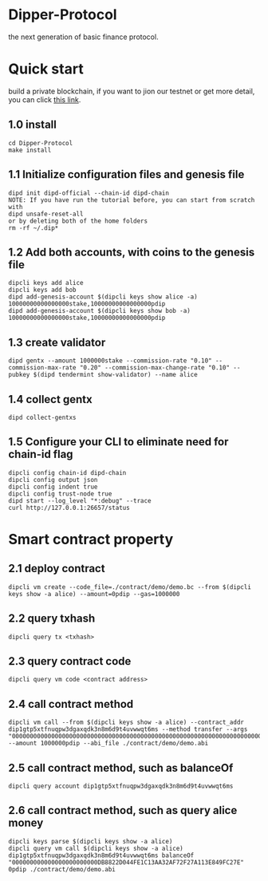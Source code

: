 # Dipper-Protocol
the next generation of basic finance protocol.


# Quick start
build a private blockchain, if you want to jion our testnet or get more detail, you can click [this link](http://docs.dippernetwork.com "DIP").
## 1.0 install
```
cd Dipper-Protocol
make install
```
## 1.1 Initialize configuration files and genesis file
```
dipd init dipd-official --chain-id dipd-chain
NOTE: If you have run the tutorial before, you can start from scratch with 
dipd unsafe-reset-all
or by deleting both of the home folders
rm -rf ~/.dip*
```
## 1.2 Add both accounts, with coins to the genesis file
```
dipcli keys add alice
dipcli keys add bob
dipd add-genesis-account $(dipcli keys show alice -a) 10000000000000000stake,10000000000000000pdip
dipd add-genesis-account $(dipcli keys show bob -a) 10000000000000000stake,10000000000000000pdip
```
## 1.3 create validator
```
dipd gentx --amount 1000000stake --commission-rate "0.10" --commission-max-rate "0.20" --commission-max-change-rate "0.10" --pubkey $(dipd tendermint show-validator) --name alice
```
## 1.4 collect gentx
```
dipd collect-gentxs
```
## 1.5 Configure your CLI to eliminate need for chain-id flag
```
dipcli config chain-id dipd-chain
dipcli config output json
dipcli config indent true
dipcli config trust-node true
dipd start --log_level "*:debug" --trace
curl http://127.0.0.1:26657/status
```
# Smart contract property 
## 2.1 deploy contract
```
dipcli vm create --code_file=./contract/demo/demo.bc --from $(dipcli keys show -a alice) --amount=0pdip --gas=1000000
```
## 2.2 query txhash
```
dipcli query tx <txhash>
```
## 2.3 query contract code
```
dipcli query vm code <contract address>
```
## 2.4 call contract method <transfer>
```
dipcli vm call --from $(dipcli keys show -a alice) --contract_addr dip1gtp5xtfnuqpw3dgaxqdk3n8m6d9t4uvwwqt6ms --method transfer --args "00000000000000000000000000000000000000000000000000000000000000000000000000000000000000000000000000000000000000000000000000000002" --amount 1000000pdip --abi_file ./contract/demo/demo.abi
```
## 2.5 call contract method, such as balanceOf
```
dipcli query account dip1gtp5xtfnuqpw3dgaxqdk3n8m6d9t4uvwwqt6ms
```
## 2.6 call contract method, such as query alice money
```
dipcli keys parse $(dipcli keys show -a alice)
dipcli query vm call $(dipcli keys show -a alice) dip1gtp5xtfnuqpw3dgaxqdk3n8m6d9t4uvwwqt6ms balanceOf "000000000000000000000000DB8822D044FE1C13AA32AF72F27A113E849FC27E" 0pdip ./contract/demo/demo.abi
```

